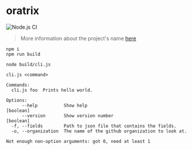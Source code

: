 # oratrix

![Node.js CI](https://github.com/nodeshift/oratrix/workflows/Node.js%20CI/badge.svg)

> More information about the project's name [here](https://commons.wikimedia.org/wiki/File:Amazona_oratrix_1zz.jpg)

```
npm i
npm run build
```

```
node build/cli.js
```

```
cli.js <command>

Commands:
  cli.js foo  Prints hello world.

Options:
      --help          Show help                                        [boolean]
      --version       Show version number                              [boolean]
  -f, --fields        Path to json file that contains the fields.
  -o, --organization  The name of the github organization to look at.

Not enough non-option arguments: got 0, need at least 1
```
